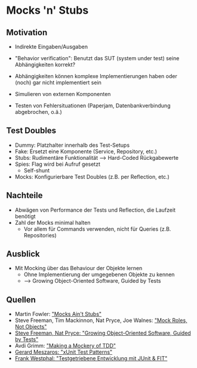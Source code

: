 Mocks 'n' Stubs
===============

Motivation
----------
 * Indirekte Eingaben/Ausgaben
 * "Behavior verification": Benutzt das SUT (system under test) seine Abhängigkeiten korrekt?
 * Abhängigkeiten können komplexe Implementierungen haben oder (noch) gar nicht implementiert sein

 * Simulieren von externen Komponenten
 * Testen von Fehlersituationen (Paperjam, Datenbankverbindung abgebrochen, o.ä.)


Test Doubles
------------
 * Dummy: Platzhalter innerhalb des Test-Setups
 * Fake: Ersetzt eine Komponente (Service, Repository, etc.)
 * Stubs: Rudimentäre Funktionalität --> Hard-Coded Rückgabewerte
 * Spies: Flag wird bei Aufruf gesetzt
    * Self-shunt
 * Mocks: Konfigurierbare Test Doubles (z.B. per Reflection, etc.)

Nachteile
---------
 * Abwägen von Performance der Tests und Reflection, die Laufzeit benötigt
 * Zahl der Mocks minimal halten
    * Vor allem für Commands verwenden, nicht für Queries (z.B. Repositories)

Ausblick
--------
 * Mit Mocking über das Behaviour der Objekte lernen
    * Ohne Implementierung der umgegebenen Objekte zu kennen
    * --> Growing Object-Oriented Software, Guided by Tests

Quellen
-------
 * Martin Fowler: ["Mocks Ain't Stubs"](http://martinfowler.com/articles/mocksArentStubs.html)
 * Steve Freeman, Tim Mackinnon, Nat Pryce, Joe Walnes: ["Mock Roles, Not Objects"](http://static.mockobjects.com/files/mockrolesnotobjects.pdf)
 * <a href="http://www.amazon.de/gp/product/0321503627/ref=as_li_ss_tl?ie=UTF8&tag=socramob-21&linkCode=as2&camp=1638&creative=19454&creativeASIN=0321503627">Steve Freeman, Nat Pryce: "Growing Object-Oriented Software, Guided by Tests"</a><img src="http://www.assoc-amazon.de/e/ir?t=socramob-21&l=as2&o=3&a=0321503627" width="1" height="1" border="0" alt="" style="border:none !important; margin:0px !important;" />
 * Avdi Grimm: ["Making a Mockery of TDD"](http://devblog.avdi.org/2011/09/06/making-a-mockery-of-tdd/)
 * <a href="http://www.amazon.de/gp/product/0131495054/ref=as_li_ss_tl?ie=UTF8&tag=socramob-21&linkCode=as2&camp=1638&creative=19454&creativeASIN=0131495054">Gerard Meszaros: "xUnit Test Patterns"</a><img src="http://www.assoc-amazon.de/e/ir?t=socramob-21&l=as2&o=3&a=0131495054" width="1" height="1" border="0" alt="" style="border:none !important; margin:0px !important;" />
 * <a href="http://www.amazon.de/gp/product/3898642208/ref=as_li_ss_tl?ie=UTF8&tag=socramob-21&linkCode=as2&camp=1638&creative=19454&creativeASIN=3898642208">Frank Westphal: "Testgetriebene Entwicklung mit JUnit & FIT"</a><img src="http://www.assoc-amazon.de/e/ir?t=socramob-21&l=as2&o=3&a=3898642208" width="1" height="1" border="0" alt="" style="border:none !important; margin:0px !important;" />
